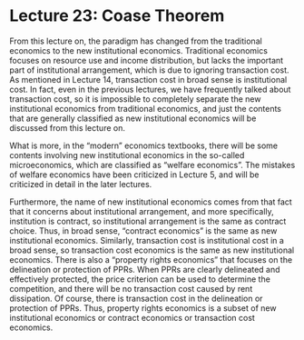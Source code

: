 # Lecture 23: Coase Theorem

From this lecture on, the paradigm has changed from the traditional economics to the new institutional economics. Traditional economics focuses on resource use and income distribution, but lacks the important part of institutional arrangement, which is due to ignoring transaction cost. As mentioned in Lecture 14, transaction cost in broad sense is institutional cost. In fact, even in the previous lectures, we have frequently talked about transaction cost, so it is impossible to completely separate the new institutional economics from traditional economics, and just the contents that are generally classified as new institutional economics will be discussed from this lecture on.

What is more, in the “modern” economics textbooks, there will be some contents involving new institutional economics in the so-called microeconomics, which are classified as “welfare economics”. The mistakes of welfare economics have been criticized in Lecture 5, and will be criticized in detail in the later lectures.

Furthermore, the name of new institutional economics comes from that fact that it concerns about institutional arrangement, and more specifically, institution is contract, so institutional arrangement is the same as contract choice. Thus, in broad sense, “contract economics” is the same as new institutional economics. Similarly, transaction cost is institutional cost in a broad sense, so transaction cost economics is the same as new institutional economics. There is also a “property rights economics” that focuses on the delineation or protection of PPRs. When PPRs are clearly delineated and effectively protected, the price criterion can be used to determine the competition, and there will be no transaction cost caused by rent dissipation. Of course, there is transaction cost in the delineation or protection of PPRs. Thus, property rights economics is a subset of new institutional economics or contract economics or transaction cost economics.
